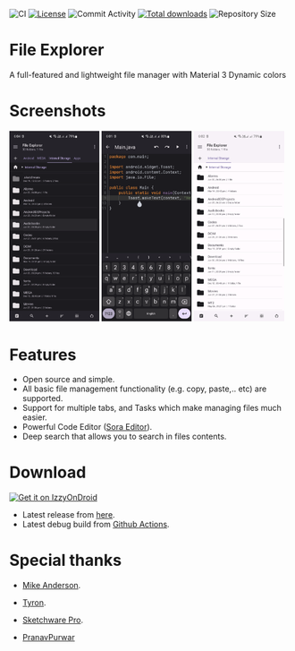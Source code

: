 ![CI](https://github.com/Raival-e/File-Explorer/actions/workflows/android.yml/badge.svg)
[![License](https://img.shields.io/github/license/Raival-e/File-Explorer)](https://github.com/Raival-e/File-Explorer/blob/master/LICENSE)
![Commit Activity](https://img.shields.io/github/commit-activity/m/Raival-e/File-Explorer)
[![Total downloads](https://img.shields.io/github/downloads/Raival-e/File-Explorer/total)](https://github.com/Raival-e/File-Explorer/releases)
![Repository Size](https://img.shields.io/github/repo-size/Raival-e/File-Explorer)

# File Explorer

A full-featured and lightweight file manager with Material 3 Dynamic colors

# Screenshots

<div style="overflow: hidden">
<img src="/assets/screenshot1.png" width="32%" /> <img src="/assets/screenshot2.png" width="32%" /> <img src="/assets/screenshot3.png" width="32%" />
</div>

# Features

- Open source and simple.
- All basic file management functionality (e.g. copy, paste,.. etc) are supported.
- Support for multiple tabs, and Tasks which make managing files much easier.
- Powerful Code Editor ([Sora Editor](https://github.com/Rosemoe/sora-editor)).
- Deep search that allows you to search in files contents.

# Download

[<img alt="Get it on IzzyOnDroid" height="80" src="https://gitlab.com/IzzyOnDroid/repo/-/raw/master/assets/IzzyOnDroid.png">](https://apt.izzysoft.de/fdroid/index/apk/com.raival.fileexplorer)

- Latest release from [here](https://github.com/Raival-e/File-Explorer/releases/tag/v1.0.0).
- Latest debug build from [Github Actions](https://github.com/Raival-e/File-Explorer/actions).

# Special thanks

- [Mike Anderson](https://github.com/MikeAndrson).

- [Tyron](https://github.com/tyron12233).

- [Sketchware Pro](https://github.com/Sketchware-Pro/Sketchware-Pro).

- [PranavPurwar](https://github.com/PranavPurwar)
